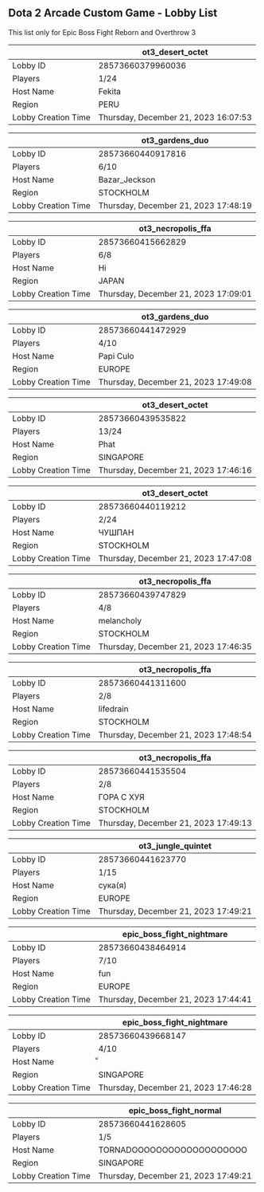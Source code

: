 ## Dota 2 Arcade Custom Game - Lobby List

This list only for Epic Boss Fight Reborn and Overthrow 3

|  | ot3_desert_octet |
| ------ | ------ |
| Lobby ID | 28573660379960036 |
| Players | 1/24 |
| Host Name | Fekita |
| Region | PERU |
| Lobby Creation Time | Thursday, December 21, 2023 16:07:53 |


|  | ot3_gardens_duo |
| ------ | ------ |
| Lobby ID | 28573660440917816 |
| Players | 6/10 |
| Host Name | Bazar_Jeckson |
| Region | STOCKHOLM |
| Lobby Creation Time | Thursday, December 21, 2023 17:48:19 |


|  | ot3_necropolis_ffa |
| ------ | ------ |
| Lobby ID | 28573660415662829 |
| Players | 6/8 |
| Host Name | Hi |
| Region | JAPAN |
| Lobby Creation Time | Thursday, December 21, 2023 17:09:01 |


|  | ot3_gardens_duo |
| ------ | ------ |
| Lobby ID | 28573660441472929 |
| Players | 4/10 |
| Host Name | Papi Culo |
| Region | EUROPE |
| Lobby Creation Time | Thursday, December 21, 2023 17:49:08 |


|  | ot3_desert_octet |
| ------ | ------ |
| Lobby ID | 28573660439535822 |
| Players | 13/24 |
| Host Name | Phat |
| Region | SINGAPORE |
| Lobby Creation Time | Thursday, December 21, 2023 17:46:16 |


|  | ot3_desert_octet |
| ------ | ------ |
| Lobby ID | 28573660440119212 |
| Players | 2/24 |
| Host Name | ЧУШПАН |
| Region | STOCKHOLM |
| Lobby Creation Time | Thursday, December 21, 2023 17:47:08 |


|  | ot3_necropolis_ffa |
| ------ | ------ |
| Lobby ID | 28573660439747829 |
| Players | 4/8 |
| Host Name | melancholy |
| Region | STOCKHOLM |
| Lobby Creation Time | Thursday, December 21, 2023 17:46:35 |


|  | ot3_necropolis_ffa |
| ------ | ------ |
| Lobby ID | 28573660441311600 |
| Players | 2/8 |
| Host Name | lifedrain |
| Region | STOCKHOLM |
| Lobby Creation Time | Thursday, December 21, 2023 17:48:54 |


|  | ot3_necropolis_ffa |
| ------ | ------ |
| Lobby ID | 28573660441535504 |
| Players | 2/8 |
| Host Name | ГОРА С ХУЯ |
| Region | STOCKHOLM |
| Lobby Creation Time | Thursday, December 21, 2023 17:49:13 |


|  | ot3_jungle_quintet |
| ------ | ------ |
| Lobby ID | 28573660441623770 |
| Players | 1/15 |
| Host Name | сука(я) |
| Region | EUROPE |
| Lobby Creation Time | Thursday, December 21, 2023 17:49:21 |


|  | epic_boss_fight_nightmare |
| ------ | ------ |
| Lobby ID | 28573660438464914 |
| Players | 7/10 |
| Host Name | fun|GrayShark |
| Region | EUROPE |
| Lobby Creation Time | Thursday, December 21, 2023 17:44:41 |


|  | epic_boss_fight_nightmare |
| ------ | ------ |
| Lobby ID | 28573660439668147 |
| Players | 4/10 |
| Host Name | ็ |
| Region | SINGAPORE |
| Lobby Creation Time | Thursday, December 21, 2023 17:46:28 |


|  | epic_boss_fight_normal |
| ------ | ------ |
| Lobby ID | 28573660441628605 |
| Players | 1/5 |
| Host Name | TORNADOOOOOOOOOOOOOOOOOOO |
| Region | SINGAPORE |
| Lobby Creation Time | Thursday, December 21, 2023 17:49:21 |


